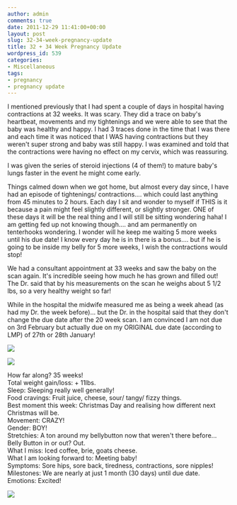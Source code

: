 ```yaml
---
author: admin
comments: true
date: 2011-12-29 11:41:00+00:00
layout: post
slug: 32-34-week-pregnancy-update
title: 32 + 34 Week Pregnancy Update
wordpress_id: 539
categories:
- Miscellaneous
tags:
- pregnancy
- pregnancy update
---
```


I mentioned previously that I had spent a couple of days in hospital having contractions at 32 weeks.  It was scary.  They did a trace on baby's heartbeat, movements and my tightenings and we were able to see that the baby was healthy and happy.  I had 3 traces done in the time that I was there and each time it was noticed that I WAS having contractions but they weren't super strong and baby was still happy.  I was examined and told that the contractions were having no effect on my cervix, which was reassuring.  


  


I was given the series of steroid injections (4 of them!) to mature baby's lungs faster in the event he might come early.

  


Things calmed down when we got home, but almost every day since, I have had an episode of tightenings/ contractions.... which could last anything from 45 minutes to 2 hours.  Each day I sit and wonder to myself if THIS is it because a pain might feel slightly different, or slightly stronger.  ONE of these days it will be the real thing and I will still be sitting wondering haha!  I am getting fed up not knowing though.... and am permanently on tenterhooks wondering.  I wonder will he keep me waiting 5 more weeks until his due date!  I know every day he is in there is a bonus.... but if he is going to be inside my belly for 5 more weeks, I wish the contractions would stop!

  


We had a consultant appointment at 33 weeks and saw the baby on the scan again.  It's incredible seeing how much he has grown and filled out!  The Dr. said that by his measurements on the scan he weighs about 5 1/2 lbs, so a very healthy weight so far!

  


While in the hospital the midwife measured me as being a week ahead (as had my Dr. the week before)... but the Dr. in the hospital said that they don't change the due date after the 20 week scan.  I am convinced I am not due on 3rd February but actually due on my ORIGINAL due date (according to LMP) of 27th or 28th January!

[![](http://farm8.staticflickr.com/7030/6570732303_2023ec4cdc_b.jpg)](http://farm8.staticflickr.com/7030/6570732303_2023ec4cdc_b.jpg)

  


[![](http://farm8.staticflickr.com/7014/6570734499_af5a9b92d6_o.jpg)](http://farm8.staticflickr.com/7014/6570734499_af5a9b92d6_o.jpg)

  


How far along? 35 weeks!  
Total weight gain/loss: + 11lbs.  
Sleep: Sleeping really well generally!  
Food cravings: Fruit juice, cheese, sour/ tangy/ fizzy things.  
Best moment this week: Christmas Day and realising how different next Christmas will be.  
Movement: CRAZY!  
Gender: BOY!  
Stretchies: A ton around my bellybutton now that weren't there before...  
Belly Button in or out? Out.  
What I miss: Iced coffee, brie, goats cheese.  
What I am looking forward to: Meeting baby!  
Symptoms: Sore hips, sore back, tiredness, contractions, sore nipples!  
Milestones: We are nearly at just 1 month (30 days) until due date.  
Emotions: Excited!

![](https://blogger.googleusercontent.com/tracker/251139911615938991-3000119803228014888?l=www.outmumbered.com)
